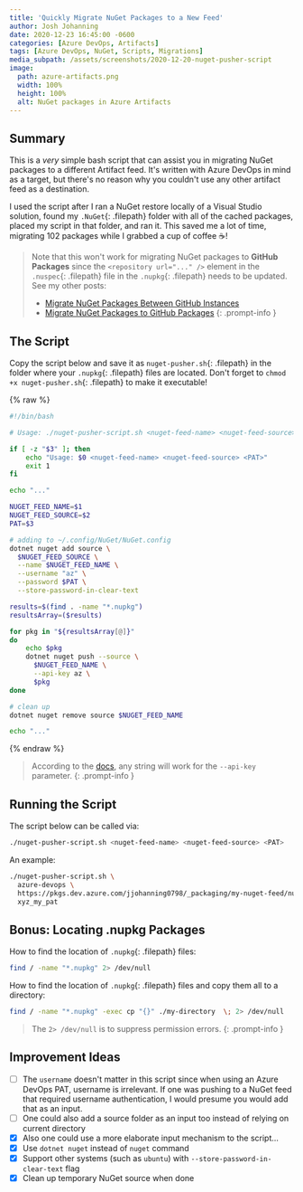 ```yaml
---
title: 'Quickly Migrate NuGet Packages to a New Feed'
author: Josh Johanning
date: 2020-12-23 16:45:00 -0600
categories: [Azure DevOps, Artifacts]
tags: [Azure DevOps, NuGet, Scripts, Migrations]
media_subpath: /assets/screenshots/2020-12-20-nuget-pusher-script
image:
  path: azure-artifacts.png
  width: 100%
  height: 100%
  alt: NuGet packages in Azure Artifacts
---
```


## Summary

This is a *very* simple bash script that can assist you in migrating NuGet packages to a different Artifact feed. It's written with Azure DevOps in mind as a target, but there's no reason why you couldn't use any other artifact feed as a destination.

I used the script after I ran a NuGet restore locally of a Visual Studio solution, found my `.NuGet`{: .filepath} folder with all of the cached packages, placed my script in that folder, and ran it. This saved me a lot of time, migrating 102 packages while I grabbed a cup of coffee ☕️!

> Note that this won't work for migrating NuGet packages to **GitHub Packages** since the `<repository url="..." />` element in the `.nuspec`{: .filepath} file in the `.nupkg`{: .filepath} needs to be updated. See my other posts: 
> - [Migrate NuGet Packages Between GitHub Instances](/posts/github-packages-migrate-nuget-packages/)
> - [Migrate NuGet Packages to GitHub Packages](/posts/github-packages-migrate-nuget-packages-to-github-packages/)
{: .prompt-info }

## The Script

Copy the script below and save it as `nuget-pusher.sh`{: .filepath} in the folder where your `.nupkg`{: .filepath} files are located. Don't forget to `chmod +x nuget-pusher.sh`{: .filepath} to make it executable!

{% raw %}

```bash
#!/bin/bash

# Usage: ./nuget-pusher-script.sh <nuget-feed-name> <nuget-feed-source> <PAT>

if [ -z "$3" ]; then
    echo "Usage: $0 <nuget-feed-name> <nuget-feed-source> <PAT>"
    exit 1
fi

echo "..."

NUGET_FEED_NAME=$1
NUGET_FEED_SOURCE=$2
PAT=$3

# adding to ~/.config/NuGet/NuGet.config
dotnet nuget add source \
  $NUGET_FEED_SOURCE \
  --name $NUGET_FEED_NAME \
  --username "az" \
  --password $PAT \
  --store-password-in-clear-text

results=$(find . -name "*.nupkg")
resultsArray=($results)

for pkg in "${resultsArray[@]}"
do
    echo $pkg
    dotnet nuget push --source \
      $NUGET_FEED_NAME \
      --api-key az \
      $pkg
done

# clean up
dotnet nuget remove source $NUGET_FEED_NAME

echo "..."
```

{% endraw %}

> According to the [docs](https://learn.microsoft.com/en-us/azure/devops/artifacts/nuget/dotnet-exe?view=azure-devops#publish-packages), any string will work for the `--api-key` parameter.
{: .prompt-info }

## Running the Script

The script below can be called via:

```bash
./nuget-pusher-script.sh <nuget-feed-name> <nuget-feed-source> <PAT>
```

An example:

```bash
./nuget-pusher-script.sh \
  azure-devops \
  https://pkgs.dev.azure.com/jjohanning0798/_packaging/my-nuget-feed/nuget/v3/index.json \
  xyz_my_pat
```

## Bonus: Locating .nupkg Packages

How to find the location of `.nupkg`{: .filepath} files:

```bash
find / -name "*.nupkg" 2> /dev/null
```

How to find the location of `.nupkg`{: .filepath} files and copy them all to a directory:

```bash
find / -name "*.nupkg" -exec cp "{}" ./my-directory  \; 2> /dev/null
```

> The `2> /dev/null` is to suppress permission errors.
{: .prompt-info }

## Improvement Ideas

* [ ] The `username` doesn't matter in this script since when using an Azure DevOps PAT, username is irrelevant. If one was pushing to a NuGet feed that required username authentication, I would presume you would add that as an input.
* [ ] One could also add a source folder as an input too instead of relying on current directory
* [x] Also one could use a more elaborate input mechanism to the script...
* [x] Use `dotnet nuget` instead of `nuget` command
* [x] Support other systems (such as `ubuntu`) with `--store-password-in-clear-text` flag
* [x] Clean up temporary NuGet source when done
